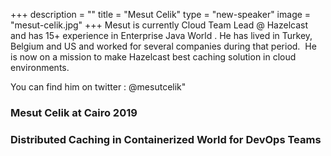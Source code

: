 +++
description = ""
title = "Mesut Celik"
type = "new-speaker"
image = "mesut-celik.jpg"
+++
Mesut is currently Cloud Team Lead @ Hazelcast and has 15+ experience in Enterprise Java World . He has lived in Turkey, Belgium and US and worked for several companies during that period.  He is now on a mission to make Hazelcast best caching solution in cloud environments.

You can find him on twitter : @mesutcelik"

### Mesut Celik at Cairo 2019

### Distributed Caching in Containerized World for DevOps Teams